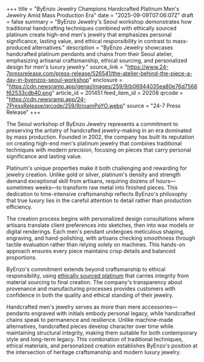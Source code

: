 +++
title = "ByEnzo Jewelry Champions Handcrafted Platinum Men's Jewelry Amid Mass Production Era"
date = "2025-09-09T07:06:07Z"
draft = false
summary = "ByEnzo Jewelry's Seoul workshop demonstrates how traditional handcrafting techniques combined with ethically sourced platinum create high-end men's jewelry that emphasizes personal significance, lasting value, and ethical responsibility in contrast to mass-produced alternatives."
description = "ByEnzo Jewelry showcases handcrafted platinum pendants and chains from their Seoul atelier, emphasizing artisanal craftsmanship, ethical sourcing, and personalized design for men's luxury jewelry."
source_link = "https://www.24-7pressrelease.com/press-release/526541/the-atelier-behind-the-piece-a-day-in-byenzos-seoul-workshop"
enclosure = "https://cdn.newsramp.app/genai/images/259/9/b06944035ea80e76d7566f62533cdb40.png"
article_id = 201451
feed_item_id = 20208
qrcode = "https://cdn.newsramp.app/24-7PressRelease/qrcode/259/9/roamPoYO.webp"
source = "24-7 Press Release"
+++

<p>The Seoul workshop of ByEnzo Jewelry represents a commitment to preserving the artistry of handcrafted jewelry-making in an era dominated by mass production. Founded in 2002, the company has built its reputation on creating high-end men's platinum jewelry that combines traditional techniques with modern precision, focusing on pieces that carry personal significance and lasting value.</p><p>Platinum's unique properties make it both challenging and rewarding for jewelry creation. Unlike gold or silver, platinum's density and strength demand exceptional skill from artisans, requiring dozens of hours—sometimes weeks—to transform raw metal into finished pieces. This dedication to time-intensive craftsmanship reflects ByEnzo's philosophy that true luxury lies in the careful attention to detail rather than production efficiency.</p><p>The creation process begins with personalized design consultations where artisans translate client preferences into sketches, then into wax models or digital renderings. Each men's pendant undergoes meticulous shaping, engraving, and hand-polishing, with artisans checking smoothness through tactile evaluation rather than relying solely on machines. This hands-on approach ensures every piece maintains crisp details and balanced proportions.</p><p>ByEnzo's commitment extends beyond craftsmanship to ethical responsibility, using <a href="https://www.byenzo.com/ethical-sourcing" rel="nofollow" target="_blank">ethically sourced platinum</a> that carries integrity from material sourcing to final creation. The company's transparency about provenance and manufacturing processes provides customers with confidence in both the quality and ethical standing of their jewelry.</p><p>Handcrafted men's jewelry serves as more than mere accessories—pendants engraved with initials embody personal legacy, while handcrafted chains speak to permanence and resilience. Unlike machine-made alternatives, handcrafted pieces develop character over time while maintaining structural integrity, making them suitable for both contemporary style and long-term legacy. This combination of traditional techniques, ethical materials, and personalized creation establishes ByEnzo's position at the intersection of heritage craftsmanship and modern luxury jewelry.</p>